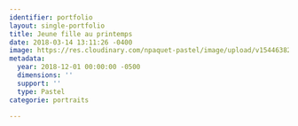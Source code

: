 ```yaml
---
identifier: portfolio
layout: single-portfolio
title: Jeune fille au printemps
date: 2018-03-14 13:11:26 -0400
image: https://res.cloudinary.com/npaquet-pastel/image/upload/v1544638294/28870005_1760247257352093_9008123398559105024_n.jpg
metadata:
  year: 2018-12-01 00:00:00 -0500
  dimensions: ''
  support: ''
  type: Pastel
categorie: portraits

---
```

